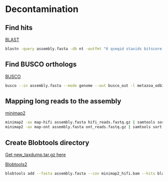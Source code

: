 # Decontamination

## Find hits 

[BLAST](https://blast.ncbi.nlm.nih.gov/Blast.cgi)

```sh
blastn -query assembly.fasta -db nt -outfmt "6 qseqid staxids bitscore std sscinames scomnames" -max_hsps 1 -evalue 1e-25 -out blast.out
```

## Find BUSCO orthologs

[BUSCO](https://busco.ezlab.org/)

```sh
busco --in assembly.fasta --mode genome --out busco_out -l metazoa_odb10
```

## Mapping long reads to the assembly

[minimap2](https://github.com/lh3/minimap2)

```sh
minimap2 -ax map-hifi assembly.fasta hifi_reads.fastq.gz | samtools sort -o minimap2_hifi.bam
minimap2 -ax map-ont assembly.fasta ont_reads.fastq.gz | samtools sort -o minimap2_ont.bam
```

## Create Blobtools directory

[Get new_taxdump.tar.gz here](https://ftp.ncbi.nlm.nih.gov/pub/taxonomy/new_taxdump/)

[Blobtools2](https://github.com/blobtoolkit/blobtoolkit)

```sh
blobtools add --fasta assembly.fasta --cov minimap2_hifi.bam --hits blast.out --busco busco_out/run_metazoa_odb10/full_table.tsv --taxdump taxdump --create blobdir
```
